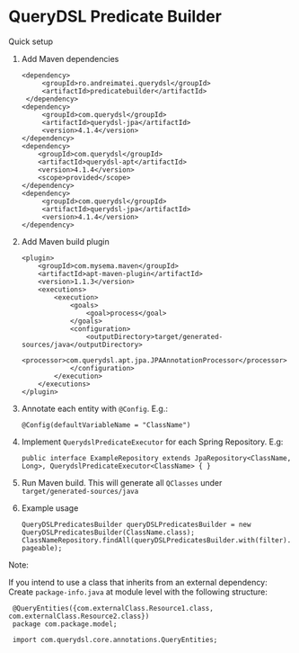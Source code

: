 # QueryDSL Predicate Builder


Quick setup

1. Add Maven dependencies 
    ```
    <dependency>
         <groupId>ro.andreimatei.querydsl</groupId>
         <artifactId>predicatebuilder</artifactId>
     </dependency>
    <dependency>
         <groupId>com.querydsl</groupId>
         <artifactId>querydsl-jpa</artifactId>
         <version>4.1.4</version>
    </dependency>
    <dependency>  
        <groupId>com.querydsl</groupId>
        <artifactId>querydsl-apt</artifactId>
        <version>4.1.4</version>
        <scope>provided</scope>
    </dependency>
    <dependency>
         <groupId>com.querydsl</groupId>
         <artifactId>querydsl-jpa</artifactId>
         <version>4.1.4</version>
    </dependency>
    ```
2. Add Maven build plugin
    ```
    <plugin>
        <groupId>com.mysema.maven</groupId>
        <artifactId>apt-maven-plugin</artifactId>
        <version>1.1.3</version>
        <executions>
            <execution>
                <goals>
                    <goal>process</goal>
                </goals>
                <configuration>
                    <outputDirectory>target/generated-sources/java</outputDirectory>
                    <processor>com.querydsl.apt.jpa.JPAAnnotationProcessor</processor>
                </configuration>
            </execution>
        </executions>
    </plugin>
    ```

3. Annotate each entity with `@Config`. E.g.:
    ```
    @Config(defaultVariableName = "ClassName")
    ```

4. Implement `QuerydslPredicateExecutor` for each Spring Repository. E.g:
    ```
    public interface ExampleRepository extends JpaRepository<ClassName, Long>, QuerydslPredicateExecutor<ClassName> { }
    ```

5. Run Maven build. This will generate all `QClasses` under `target/generated-sources/java`

6. Example usage
    ```
    QueryDSLPredicatesBuilder queryDSLPredicatesBuilder = new QueryDSLPredicatesBuilder(ClassName.class);
    ClassNameRepository.findAll(queryDSLPredicatesBuilder.with(filter).build(), pageable);
    ```
    
 Note:
 
 If you intend to use a class that inherits from an external dependency:
 Create `package-info.java` at module level with the following structure:
```
 @QueryEntities({com.externalClass.Resource1.class, com.externalClass.Resource2.class})
 package com.package.model;
 
 import com.querydsl.core.annotations.QueryEntities;
```
